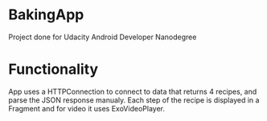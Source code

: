 # BakingApp
Project done for Udacity Android Developer Nanodegree

# Functionality
App uses a HTTPConnection to connect to data that returns 4 recipes, and parse the JSON response manualy.
Each step of the recipe is displayed in a Fragment and for video it uses ExoVideoPlayer.
